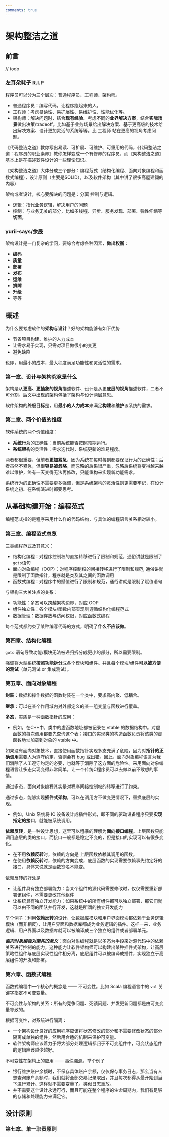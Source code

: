 ```yaml
---
comments: true
---
```


# 架构整洁之道
## 前言
// todo
### 左耳朵耗子 R.I.P
程序员可以分为三个层次：普通程序员、工程师、架构师。

* 普通程序员：编写代码，让程序跑起来的人。
* 工程师：考虑易读性、易扩展性、易维护性、性能优化等。
* 架构师：解决问题时，结合**现有经验**、考虑不同的**业界解决方案**，结合**实际场景**做出决策/tradeoff。比如基于业务场景给出解决方案、基于更高级的技术给出解决方案、设计更加灵活的系统等等。比 工程师 站在更高的视角考虑问题。

《代码整洁之道》教你写出易读、可扩展、可维护、可重用的代码，《代码整洁之道：程序员的职业素养》教你怎样变成一个有修养的程序员，而《架构整洁之道》基本上是在描述软件设计的一些理论知识。

《架构整洁之道》大体分成三个部分：编程范式（结构化编程、面向对象编程和函数式编程），设计原则（主要是SOLID），以及软件架构（其中讲了很多高屋建翎的内容）

架构或者设计，核心要解决的问题是：分离 控制与逻辑。

* 逻辑：指代业务逻辑，解决用户的问题
* 控制：与业务无关的部分，比如多线程、异步、服务发现、部署、弹性伸缩等**切面**。

### yurii-says/余晟
架构设计是一门复杂的学问，要综合考虑各种因素，**做出权衡**：

* **编码**
* **质量**
* **部署**
* **发布**
* **运维**
* **排障**
* **升级**
* 等等

## 概述
为什么要考虑软件的**架构与设计**？好的架构能够有如下优势

* 节省项目构建、维护的人力成本
* 让需求易于实现，只需对项目做很小的变更
* 避免缺陷

也即，用最小的成本，最大程度满足功能性和灵活性的需求。


### 第一章、设计与架构究竟是什么

架构是从**更高、更抽象的视角**描述软件、设计是从更**底层的视角**描述软件，二者不可分割。后文中出现的架构包括了架构与设计两层意思。

软件架构的**终极目标**是，用**最小的人力成本**来满足**构建**和**维护**该系统的需求。

### 第二章、两个价值的维度
软件系统的两个价值维度：

* **系统行为**的正确性：当前系统能否按照预期运行。
* **系统架构**的灵活性：需求迭代时，系统更新的难易程度。

两者都很重要，但前者**更加紧急**，因为系统在每时每刻都要保证行为的正确性；后者虽然不紧急，但很**容易被忽略**，而忽略的后果很严重，忽略后系统将变得越来越难以维护，终有一天变得无法再修改，只能重构来实现新功能需求。

系统行为的正确性不需要更多强调，但是系统架构的灵活性则更需要牢记，在设计系统之初、在系统演进时都要思考。

## 从基础构建开始：编程范式
编程范式指的是程序采用什么样的代码结构，与具体的编程语言关系相对较小。

### 第三章、编程范式总览

三类编程范式及其意义：

* 结构化编程：对程序控制权的直接转移进行了限制和规范，通俗讲就是限制了`goto`语句
* 面向对象编程（OOP）：对程序控制权的间接转移进行了限制和规范, 通俗讲就是限制了函数指针，程序就是类及其之间的函数调用
* 函数式编程：对程序中的赋值进行了限制和规范，通俗讲就是限制了赋值语句

与架构三大关注点的关系：
  
* 功能性：多态可以跨越架构边界，对应 OOP
* 组件独立性：各个模块/函数内部实现则遵循结构化编程范式
* 数据管理：数据存放与访问权限，对应函数式编程

每个范式都约束了某种编写代码的方式，明确了**什么不应该做**。

### 第四章、结构化编程
`goto` 语句导致功能/模块无法被递归拆分成更小的部分，所以需要限制。

强调将大型系统**按照功能拆分**成各个模块和组件。并且每个模块/组件**可以被方便的测试**（单元测试 or 集成测试）。


### 第五章、面向对象编程
**封装**：数据和操作数据的函数封装在一个类中，要求高内聚、低耦合。

**继承**：可以在某个作用域内对外部定义的某一组变量与函数进行覆盖。

**多态**，实质是一种函数指针的应用：

* 例如，在C++中，类中的虚函数地址都被记录在 vtable 的数据结构中。对虚函数的每次调用都要先查询这个表；接口的实现类的构造函数负责将该类的虚函数地址加载到对象的 vtable 中。

如果没有面向对象技术，直接使用函数指针实现多态充满了危险，因为对**指针的正确调用**需要人为遵守约定，否则会有 bug 或出错。因此，面向对象编程语言为我们消除了人工遵守约定的必要，也就等于消除了这方面的危险性。采用面向对象编程语言让多态实现变得非常简单，让一个传统C程序员可以去做以前不敢想的事情。

通过多态，面向对象编程其实是对程序间接控制权的转移进行了约束。

通过多态，能够实现**插件式架构**，可以在调用方不做变更情况下，替换底层的实现。

* 例如，Unix 系统将 IO 设备设计成插件形式，即不同的驱动设备程序只要**实现指定的接口**，就能被系统调用。

**依赖反转**，是一种设计思想，这里可以粗暴的理解为**面向接口编程**。上层函数只能调用底层的类的接口，而接口一般都是稳定不变的，但是接口的实现可以有很多变化。

* 在不用**依赖反转**时，依赖的方向是 上层函数依赖其调用的函数。
* 在使用**依赖反转**时，依赖的方向变成，底层函数的实现需要依赖事先约定好的接口，具体来说就是函数签名不能变。


依赖反转的好处是

* 让组件具有独立部署能力：当某个组件的源代码需要修改时，仅仅需要重新部署该组件，不需要更改其他组件
* 让系统具有独立开发能力：如果系统中的所有组件都可以独立部署，那它们就可以由不同的团队并行开发，这就是所谓的独立开发能力

举个例子：利用**依赖反转**的设计，让数据库模块和用户界面模块都依赖于业务逻辑模块（而非相反），让用户界面和数据库都成为业务逻辑的插件。这样一来，业务逻辑、用户界面以及数据库就可以被编译成三个独立的组件或者部署单元。

***面向对象编程对架构的意义***：面向对象编程就是以多态为手段来对源代码中的依赖关系进行控制的能力，这种能力让软件架构师可以构建出某种插件式架构，让高层策略性组件与底层实现性组件相分离，底层组件可以被编译成插件，实现独立于高层组件的开发和部署。

### 第六章、函数式编程
函数式编程中一个核心的概念是 —— 不可变性。比如 Scala 编程语言中的 `val` 关键字指定不可变变量。

不可变性与架构的关系：所有的竞争问题、死锁问题、并发更新问题都是由可变变量导致的。

根据可变性，对系统进行隔离：

* 一个架构设计良好的应用程序应该将状态修改的部分和不需要修改状态的部分隔离成单独的组件，然后用合适的机制来保护可变量。
* 软件架构师应该着力于将大部分处理逻辑都归于不可变组件中，可变状态组件的逻辑应该越少越好。

不可变性在架构上的应用 —— [事件溯源](https://juejin.cn/post/7122768490863263781)。举个例子

* 银行维护账户余额时，不保存具体账户余额，仅仅保存事务日志，那么当有人想查询账户余额时，我们就将全部交易记录取出，并且每次都得从最开始到当下进行累计。这样就不需要变量了。类似日志重放。
* 并不需要这个设计永远可行，而且可能在整个程序的生命周期内，我们有足够的存储和处理能力来满足它。

## 设计原则

### 第七章、单一职责原则